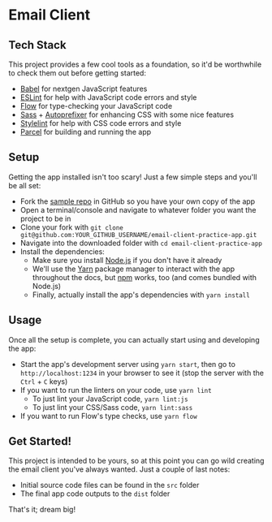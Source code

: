 # Email Client

## Tech Stack

This project provides a few cool tools as a foundation, so it'd be worthwhile to check them out before getting started:

- [Babel](http://babeljs.io/) for nextgen JavaScript features
- [ESLint](https://eslint.org/) for help with JavaScript code errors and style
- [Flow](https://flow.org/) for type-checking your JavaScript code
- [Sass](http://sass-lang.com/) + [Autoprefixer](https://github.com/postcss/autoprefixer) for enhancing CSS with some nice features
- [Stylelint](https://github.com/stylelint/stylelint) for help with CSS code errors and style
- [Parcel](https://parceljs.org/) for building and running the app

## Setup

Getting the app installed isn't too scary! Just a few simple steps and you'll be all set:

- Fork the [sample repo](https://github.com/mariehooper/email-client-practice-app) in GitHub so you have your own copy of the app
- Open a terminal/console and navigate to whatever folder you want the project to be in
- Clone your fork with `git clone git@github.com:YOUR_GITHUB_USERNAME/email-client-practice-app.git`
- Navigate into the downloaded folder with `cd email-client-practice-app`
- Install the dependencies:
  - Make sure you install [Node.js](https://nodejs.org/en/) if you don't have it already
  - We'll use the [Yarn](https://yarnpkg.com/en/) package manager to interact with the app throughout the docs, but [npm](https://www.npmjs.com/) works, too (and comes bundled with Node.js)
  - Finally, actually install the app's dependencies with `yarn install`

## Usage

Once all the setup is complete, you can actually start using and developing the app:

- Start the app's development server using `yarn start`, then go to `http://localhost:1234` in your browser to see it (stop the server with the `Ctrl` + `C` keys)
- If you want to run the linters on your code, use `yarn lint`
  - To just lint your JavaScript code, `yarn lint:js`
  - To just lint your CSS/Sass code, `yarn lint:sass`
- If you want to run Flow's type checks, use `yarn flow`

## Get Started!

This project is intended to be yours, so at this point you can go wild creating the email client you've always wanted. Just a couple of last notes:

- Initial source code files can be found in the `src` folder
- The final app code outputs to the `dist` folder

That's it; dream big!
